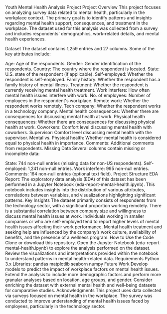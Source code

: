 Youth Mental Health Analysis Project
Project Overview
This project focuses on analyzing survey data related to mental health, particularly in the workplace context. The primary goal is to identify patterns and insights regarding mental health support, consequences, and treatment in the workplace. The dataset used for this analysis was collected from a survey and includes respondents' demographics, work-related details, and mental health experiences.

Dataset
The dataset contains 1,259 entries and 27 columns. Some of the key attributes include:

Age: Age of the respondents.
Gender: Gender identification of the respondents.
Country: The country where the respondent is located.
State: U.S. state of the respondent (if applicable).
Self-employed: Whether the respondent is self-employed.
Family history: Whether the respondent has a family history of mental illness.
Treatment: Whether the respondent is currently receiving mental health treatment.
Work interfere: How often mental health issues interfere with work.
No. of employees: Number of employees in the respondent's workplace.
Remote work: Whether the respondent works remotely.
Tech company: Whether the respondent works in a technology company.
Mental health consequences: Whether there are consequences for discussing mental health at work.
Physical health consequences: Whether there are consequences for discussing physical health at work.
Coworkers: Comfort level discussing mental health with coworkers.
Supervisor: Comfort level discussing mental health with the supervisor.
Mental vs. Physical health: Whether mental health is considered equal to physical health in importance.
Comments: Additional comments from respondents.
Missing Data
Several columns contain missing or incomplete data:

State: 744 non-null entries (missing data for non-US respondents).
Self-employed: 1,241 non-null entries.
Work interfere: 995 non-null entries.
Comments: 164 non-null entries (optional text field).
Project Structure
EDA Report: The exploratory data analysis (EDA) of this dataset has been performed in a Jupyter Notebook (eda-report-mental-health.ipynb). This notebook includes insights into the distribution of various attributes, correlations between variables, and visualizations highlighting significant patterns.
Key Insights
The dataset primarily consists of respondents from the technology sector, with a significant proportion working remotely.
There is a substantial correlation between company size and willingness to discuss mental health issues at work.
Individuals working in smaller companies or who are self-employed tend to report higher levels of mental health issues affecting their work performance.
Mental health treatment and seeking help are influenced by the company’s work culture, availability of benefits, and the presence of a wellness program.
How to Use the Code
Clone or download this repository.
Open the Jupyter Notebook (eda-report-mental-health.ipynb) to explore the analysis performed on the dataset.
Review the visualizations and interpretations provided within the notebook to understand patterns in mental health-related data.
Requirements
Python 3.x
Libraries:
pandas
matplotlib
seaborn
numpy
Future Work
Develop models to predict the impact of workplace factors on mental health issues.
Extend the analysis to include more demographic factors and perform more granular analyses based on location, age groups, and gender.
Consider enriching the dataset with external mental health and well-being datasets for comparative studies.
Acknowledgments
This project uses data collected via surveys focused on mental health in the workplace. The survey was conducted to improve understanding of mental health issues faced by employees, particularly in the technology sector.
